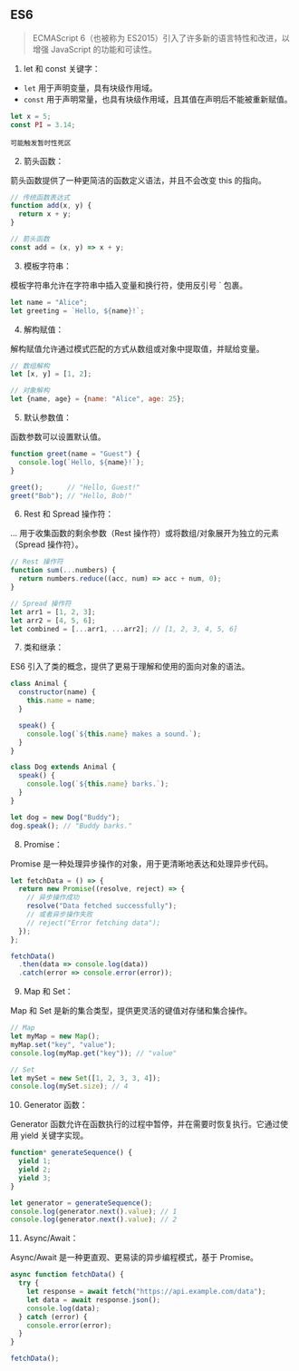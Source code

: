 ## ES6

> ECMAScript 6（也被称为 ES2015）引入了许多新的语言特性和改进，以增强 JavaScript 的功能和可读性。

1. let 和 const 关键字：
  - `let` 用于声明变量，具有块级作用域。
  - `const` 用于声明常量，也具有块级作用域，且其值在声明后不能被重新赋值。

  ```js
let x = 5;
const PI = 3.14;
  ```

`可能触发暂时性死区`

2. 箭头函数：

箭头函数提供了一种更简洁的函数定义语法，并且不会改变 this 的指向。

```js
// 传统函数表达式
function add(x, y) {
  return x + y;
}

// 箭头函数
const add = (x, y) => x + y;
```

3. 模板字符串：

模板字符串允许在字符串中插入变量和换行符，使用反引号 ` 包裹。

```js
let name = "Alice";
let greeting = `Hello, ${name}!`;
```

4. 解构赋值：

解构赋值允许通过模式匹配的方式从数组或对象中提取值，并赋给变量。

```js
// 数组解构
let [x, y] = [1, 2];

// 对象解构
let {name, age} = {name: "Alice", age: 25};
```

5. 默认参数值：

函数参数可以设置默认值。

```js
function greet(name = "Guest") {
  console.log(`Hello, ${name}!`);
}

greet();      // "Hello, Guest!"
greet("Bob"); // "Hello, Bob!"
```

6. Rest 和 Spread 操作符：

... 用于收集函数的剩余参数（Rest 操作符）或将数组/对象展开为独立的元素（Spread 操作符）。

```js
// Rest 操作符
function sum(...numbers) {
  return numbers.reduce((acc, num) => acc + num, 0);
}

// Spread 操作符
let arr1 = [1, 2, 3];
let arr2 = [4, 5, 6];
let combined = [...arr1, ...arr2]; // [1, 2, 3, 4, 5, 6]
```

7. 类和继承：

ES6 引入了类的概念，提供了更易于理解和使用的面向对象的语法。

```js
class Animal {
  constructor(name) {
    this.name = name;
  }

  speak() {
    console.log(`${this.name} makes a sound.`);
  }
}

class Dog extends Animal {
  speak() {
    console.log(`${this.name} barks.`);
  }
}

let dog = new Dog("Buddy");
dog.speak(); // "Buddy barks."
```

8. Promise：

Promise 是一种处理异步操作的对象，用于更清晰地表达和处理异步代码。

```js
let fetchData = () => {
  return new Promise((resolve, reject) => {
    // 异步操作成功
    resolve("Data fetched successfully");
    // 或者异步操作失败
    // reject("Error fetching data");
  });
};

fetchData()
  .then(data => console.log(data))
  .catch(error => console.error(error));
```

9. Map 和 Set：

Map 和 Set 是新的集合类型，提供更灵活的键值对存储和集合操作。

```js
// Map
let myMap = new Map();
myMap.set("key", "value");
console.log(myMap.get("key")); // "value"

// Set
let mySet = new Set([1, 2, 3, 3, 4]);
console.log(mySet.size); // 4
```

10. Generator 函数：

Generator 函数允许在函数执行的过程中暂停，并在需要时恢复执行。它通过使用 yield 关键字实现。

```js
function* generateSequence() {
  yield 1;
  yield 2;
  yield 3;
}

let generator = generateSequence();
console.log(generator.next().value); // 1
console.log(generator.next().value); // 2
```

11. Async/Await：

Async/Await 是一种更直观、更易读的异步编程模式，基于 Promise。

```js
async function fetchData() {
  try {
    let response = await fetch("https://api.example.com/data");
    let data = await response.json();
    console.log(data);
  } catch (error) {
    console.error(error);
  }
}

fetchData();
```